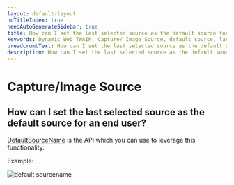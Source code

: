 ```yaml
---
layout: default-layout
noTitleIndex: true
needAutoGenerateSidebar: true
title: How can I set the last selected source as the default source for an end user?
keywords: Dynamic Web TWAIN, Capture/ Image Source, default source, last selected source
breadcrumbText: How can I set the last selected source as the default source for an end user?
description: How can I set the last selected source as the default source for an end user?
---
```


# Capture/Image Source

## How can I set the last selected source as the default source for an end user?

<a href="/web-twain/docs/info/api/WebTwain_Acquire.html#defaultsourcename" target="_blank">DefaultSourceName</a> is the API which you can use to leverage this functionality.

Example:

![default sourcename]({{site.assets}}imgs/default-sourcename.png)
